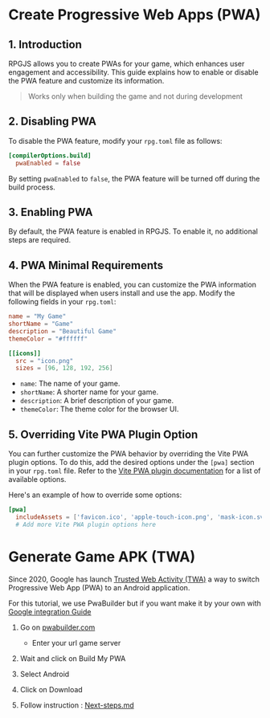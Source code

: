 # Create Progressive Web Apps (PWA)

## 1. Introduction

RPGJS allows you to create PWAs for your game, which enhances user engagement and accessibility. This guide explains how to enable or disable the PWA feature and customize its information.

> Works only when building the game and not during development

## 2. Disabling PWA

To disable the PWA feature, modify your `rpg.toml` file as follows:

```toml
[compilerOptions.build]
  pwaEnabled = false
```

By setting `pwaEnabled` to `false`, the PWA feature will be turned off during the build process.

## 3. Enabling PWA

By default, the PWA feature is enabled in RPGJS. To enable it, no additional steps are required.

## 4. PWA Minimal Requirements
When the PWA feature is enabled, you can customize the PWA information that will be displayed when users install and use the app. Modify the following fields in your `rpg.toml`:

```toml
name = "My Game"
shortName = "Game"
description = "Beautiful Game"
themeColor = "#ffffff"

[[icons]]
  src = "icon.png"
  sizes = [96, 128, 192, 256]
```

- `name`: The name of your game.
- `shortName`: A shorter name for your game.
- `description`: A brief description of your game.
- `themeColor`: The theme color for the browser UI.

## 5. Overriding Vite PWA Plugin Option

You can further customize the PWA behavior by overriding the Vite PWA plugin options. To do this, add the desired options under the `[pwa]` section in your `rpg.toml` file. Refer to the [Vite PWA plugin documentation](https://vite-pwa-org.netlify.app) for a list of available options.

Here's an example of how to override some options:

```toml
[pwa]
  includeAssets = ['favicon.ico', 'apple-touch-icon.png', 'mask-icon.svg']
  # Add more Vite PWA plugin options here
```

# Generate Game APK (TWA)

Since 2020, Google has launch [Trusted Web Activity (TWA)](https://developer.chrome.com/docs/android/trusted-web-activity/overview/) a way to switch Progressive Web App (PWA) to an Android application.

For this tutorial, we use PwaBuilder but if you want make it by your own with [Google integration Guide](https://developer.chrome.com/docs/android/trusted-web-activity/integration-guide/)

 1. Go on [pwabuilder.com](https://www.pwabuilder.com/)
    - Enter your url game server

 2. Wait and click on Build My PWA
 3. Select Android    
 4. Click on Download     
 5. Follow instruction : [Next-steps.md](https://github.com/pwa-builder/CloudAPK/blob/master/Next-steps.md)